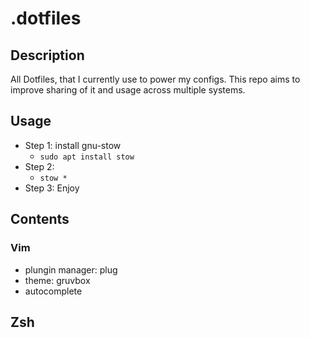 # .dotfiles

## Description
All Dotfiles, that I currently use to power my configs. This repo aims to improve sharing of it and usage across multiple systems.

## Usage
- Step 1: install gnu-stow
    - ``sudo apt install stow``
- Step 2:
    - ``stow *``
- Step 3: Enjoy

## Contents

### Vim
- plungin manager: plug
- theme: gruvbox
- autocomplete

## Zsh

